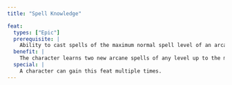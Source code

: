 ```yaml
---
title: "Spell Knowledge"

feat:
  types: ["Epic"]
  prerequisite: |
    Ability to cast spells of the maximum normal spell level of an arcane spellcasting class.
  benefit: |
    The character learns two new arcane spells of any level up to the maximum level he or she can cast. This feat does not grant any additional spell slots.
  special: |
    A character can gain this feat multiple times.
---
```

